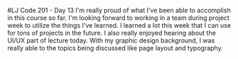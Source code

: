 #LJ Code 201 - Day 13
I'm really proud of what I've been able to accomplish in this course so far. I'm looking forward to working in a team during project week to utilize the things I've learned. I learned a lot this week that I can use for tons of projects in the future. I also really enjoyed hearing about the UI/UX part of lecture today. With my graphic design background, I was really able to the topics being discussed like page layout and typography.